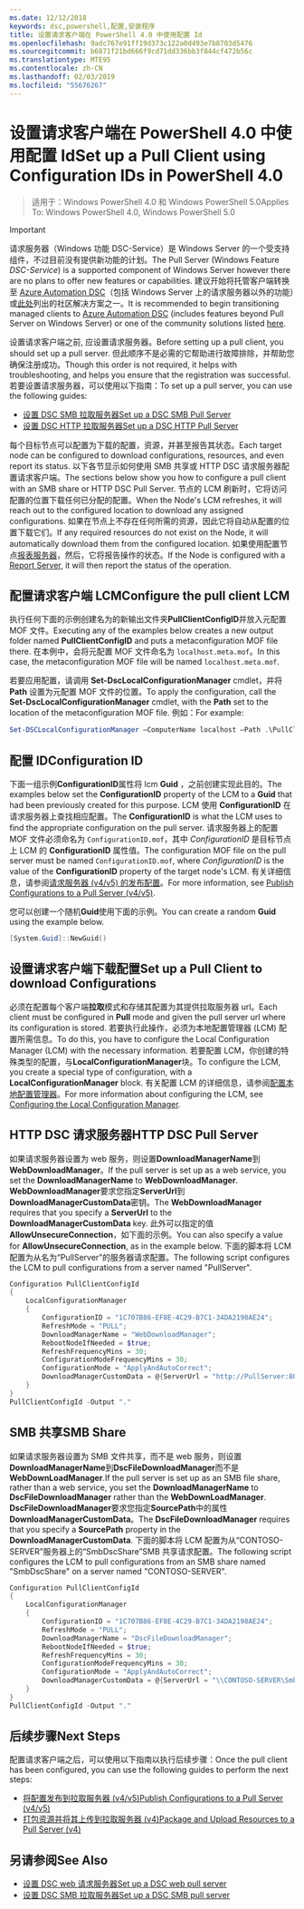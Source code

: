 ```yaml
---
ms.date: 12/12/2018
keywords: dsc,powershell,配置,安装程序
title: 设置请求客户端在 PowerShell 4.0 中使用配置 Id
ms.openlocfilehash: 9adc767e91ff19d373c122a0d493e7b8703d5476
ms.sourcegitcommit: b6871f21bd666f9cd71dd336bb3f844cf472b56c
ms.translationtype: MTE95
ms.contentlocale: zh-CN
ms.lasthandoff: 02/03/2019
ms.locfileid: "55676267"
---
```

# <a name="set-up-a-pull-client-using-configuration-ids-in-powershell-40"></a><span data-ttu-id="e9e51-103">设置请求客户端在 PowerShell 4.0 中使用配置 Id</span><span class="sxs-lookup"><span data-stu-id="e9e51-103">Set up a Pull Client using Configuration IDs in PowerShell 4.0</span></span>

><span data-ttu-id="e9e51-104">适用于：Windows PowerShell 4.0 和 Windows PowerShell 5.0</span><span class="sxs-lookup"><span data-stu-id="e9e51-104">Applies To: Windows PowerShell 4.0, Windows PowerShell 5.0</span></span>

> [!IMPORTANT]
> <span data-ttu-id="e9e51-105">请求服务器（Windows 功能 DSC-Service）是 Windows Server 的一个受支持组件，不过目前没有提供新功能的计划。</span><span class="sxs-lookup"><span data-stu-id="e9e51-105">The Pull Server (Windows Feature *DSC-Service*) is a supported component of Windows Server however there are no plans to offer new features or capabilities.</span></span> <span data-ttu-id="e9e51-106">建议开始将托管客户端转换至 [Azure Automation DSC](/azure/automation/automation-dsc-getting-started)（包括 Windows Server 上的请求服务器以外的功能）或[此处](pullserver.md#community-solutions-for-pull-service)列出的社区解决方案之一。</span><span class="sxs-lookup"><span data-stu-id="e9e51-106">It is recommended to begin transitioning managed clients to [Azure Automation DSC](/azure/automation/automation-dsc-getting-started) (includes features beyond Pull Server on Windows Server) or one of the community solutions listed [here](pullserver.md#community-solutions-for-pull-service).</span></span>

<span data-ttu-id="e9e51-107">设置请求客户端之前, 应设置请求服务器。</span><span class="sxs-lookup"><span data-stu-id="e9e51-107">Before setting up a pull client, you should set up a pull server.</span></span> <span data-ttu-id="e9e51-108">但此顺序不是必需的它帮助进行故障排除，并帮助您确保注册成功。</span><span class="sxs-lookup"><span data-stu-id="e9e51-108">Though this order is not required, it helps with troubleshooting, and helps you ensure that the registration was successful.</span></span> <span data-ttu-id="e9e51-109">若要设置请求服务器，可以使用以下指南：</span><span class="sxs-lookup"><span data-stu-id="e9e51-109">To set up a pull server, you can use the following guides:</span></span>

- [<span data-ttu-id="e9e51-110">设置 DSC SMB 拉取服务器</span><span class="sxs-lookup"><span data-stu-id="e9e51-110">Set up a DSC SMB Pull Server</span></span>](pullServerSmb.md)
- [<span data-ttu-id="e9e51-111">设置 DSC HTTP 拉取服务器</span><span class="sxs-lookup"><span data-stu-id="e9e51-111">Set up a DSC HTTP Pull Server</span></span>](pullServer.md)

<span data-ttu-id="e9e51-112">每个目标节点可以配置为下载的配置，资源，并甚至报告其状态。</span><span class="sxs-lookup"><span data-stu-id="e9e51-112">Each target node can be configured to download configurations, resources, and even report its status.</span></span> <span data-ttu-id="e9e51-113">以下各节显示如何使用 SMB 共享或 HTTP DSC 请求服务器配置请求客户端。</span><span class="sxs-lookup"><span data-stu-id="e9e51-113">The sections below show you how to configure a pull client with an SMB share or HTTP DSC Pull Server.</span></span> <span data-ttu-id="e9e51-114">节点的 LCM 刷新时，它将访问配置的位置下载任何已分配的配置。</span><span class="sxs-lookup"><span data-stu-id="e9e51-114">When the Node's LCM refreshes, it will reach out to the configured location to download any assigned configurations.</span></span> <span data-ttu-id="e9e51-115">如果在节点上不存在任何所需的资源，因此它将自动从配置的位置下载它们。</span><span class="sxs-lookup"><span data-stu-id="e9e51-115">If any required resources do not exist on the Node, it will automatically download them from the configured location.</span></span> <span data-ttu-id="e9e51-116">如果使用配置节点[报表服务器](reportServer.md)，然后，它将报告操作的状态。</span><span class="sxs-lookup"><span data-stu-id="e9e51-116">If the Node is configured with a [Report Server](reportServer.md), it will then report the status of the operation.</span></span>

## <a name="configure-the-pull-client-lcm"></a><span data-ttu-id="e9e51-117">配置请求客户端 LCM</span><span class="sxs-lookup"><span data-stu-id="e9e51-117">Configure the pull client LCM</span></span>

<span data-ttu-id="e9e51-118">执行任何下面的示例创建名为的新输出文件夹**PullClientConfigID**并放入元配置 MOF 文件。</span><span class="sxs-lookup"><span data-stu-id="e9e51-118">Executing any of the examples below creates a new output folder named **PullClientConfigID** and puts a metaconfiguration MOF file there.</span></span> <span data-ttu-id="e9e51-119">在本例中，会将元配置 MOF 文件命名为 `localhost.meta.mof`。</span><span class="sxs-lookup"><span data-stu-id="e9e51-119">In this case, the metaconfiguration MOF file will be named `localhost.meta.mof`.</span></span>

<span data-ttu-id="e9e51-120">若要应用配置，请调用 **Set-DscLocalConfigurationManager** cmdlet，并将 **Path** 设置为元配置 MOF 文件的位置。</span><span class="sxs-lookup"><span data-stu-id="e9e51-120">To apply the configuration, call the **Set-DscLocalConfigurationManager** cmdlet, with the **Path** set to the location of the metaconfiguration MOF file.</span></span> <span data-ttu-id="e9e51-121">例如：</span><span class="sxs-lookup"><span data-stu-id="e9e51-121">For example:</span></span>

```powershell
Set-DSCLocalConfigurationManager –ComputerName localhost –Path .\PullClientConfigId –Verbose.
```

## <a name="configuration-id"></a><span data-ttu-id="e9e51-122">配置 ID</span><span class="sxs-lookup"><span data-stu-id="e9e51-122">Configuration ID</span></span>

<span data-ttu-id="e9e51-123">下面一组示例**ConfigurationID**属性将 lcm **Guid** ，之前创建实现此目的。</span><span class="sxs-lookup"><span data-stu-id="e9e51-123">The examples below set the **ConfigurationID** property of the LCM to a **Guid** that had been previously created for this purpose.</span></span> <span data-ttu-id="e9e51-124">LCM 使用 **ConfigurationID** 在请求服务器上查找相应配置。</span><span class="sxs-lookup"><span data-stu-id="e9e51-124">The **ConfigurationID** is what the LCM uses to find the appropriate configuration on the pull server.</span></span> <span data-ttu-id="e9e51-125">请求服务器上的配置 MOF 文件必须命名为 `ConfigurationID.mof`，其中 *ConfigurationID* 是目标节点上 LCM 的 **ConfigurationID** 属性值。</span><span class="sxs-lookup"><span data-stu-id="e9e51-125">The configuration MOF file on the pull server must be named `ConfigurationID.mof`, where *ConfigurationID* is the value of the **ConfigurationID** property of the target node's LCM.</span></span> <span data-ttu-id="e9e51-126">有关详细信息，请参阅[请求服务器 (v4/v5) 的发布配置](publishConfigs.md)。</span><span class="sxs-lookup"><span data-stu-id="e9e51-126">For more information, see [Publish Configurations to a Pull Server (v4/v5)](publishConfigs.md).</span></span>

<span data-ttu-id="e9e51-127">您可以创建一个随机**Guid**使用下面的示例。</span><span class="sxs-lookup"><span data-stu-id="e9e51-127">You can create a random **Guid** using the example below.</span></span>

```powershell
[System.Guid]::NewGuid()
```

## <a name="set-up-a-pull-client-to-download-configurations"></a><span data-ttu-id="e9e51-128">设置请求客户端下载配置</span><span class="sxs-lookup"><span data-stu-id="e9e51-128">Set up a Pull Client to download Configurations</span></span>

<span data-ttu-id="e9e51-129">必须在配置每个客户端**拉取**模式和存储其配置为其提供拉取服务器 url。</span><span class="sxs-lookup"><span data-stu-id="e9e51-129">Each client must be configured in **Pull** mode and given the pull server url where its configuration is stored.</span></span> <span data-ttu-id="e9e51-130">若要执行此操作，必须为本地配置管理器 (LCM) 配置所需信息。</span><span class="sxs-lookup"><span data-stu-id="e9e51-130">To do this, you have to configure the Local Configuration Manager (LCM) with the necessary information.</span></span> <span data-ttu-id="e9e51-131">若要配置 LCM，你创建的特殊类型的配置，与**LocalConfigurationManager**块。</span><span class="sxs-lookup"><span data-stu-id="e9e51-131">To configure the LCM, you create a special type of configuration, with a **LocalConfigurationManager** block.</span></span> <span data-ttu-id="e9e51-132">有关配置 LCM 的详细信息，请参阅[配置本地配置管理器](../managing-nodes/metaConfig4.md)。</span><span class="sxs-lookup"><span data-stu-id="e9e51-132">For more information about configuring the LCM, see [Configuring the Local Configuration Manager](../managing-nodes/metaConfig4.md).</span></span>

## <a name="http-dsc-pull-server"></a><span data-ttu-id="e9e51-133">HTTP DSC 请求服务器</span><span class="sxs-lookup"><span data-stu-id="e9e51-133">HTTP DSC Pull Server</span></span>

<span data-ttu-id="e9e51-134">如果请求服务器设置为 web 服务，则设置**DownloadManagerName**到**WebDownloadManager**。</span><span class="sxs-lookup"><span data-stu-id="e9e51-134">If the pull server is set up as a web service, you set the **DownloadManagerName** to **WebDownloadManager**.</span></span> <span data-ttu-id="e9e51-135">**WebDownloadManager**要求您指定**ServerUrl**到**DownloadManagerCustomData**密钥。</span><span class="sxs-lookup"><span data-stu-id="e9e51-135">The **WebDownloadManager** requires that you specify a **ServerUrl** to the **DownloadManagerCustomData** key.</span></span> <span data-ttu-id="e9e51-136">此外可以指定的值**AllowUnsecureConnection**，如下面的示例。</span><span class="sxs-lookup"><span data-stu-id="e9e51-136">You can also specify a value for **AllowUnsecureConnection**, as in the example below.</span></span> <span data-ttu-id="e9e51-137">下面的脚本将 LCM 配置为从名为“PullServer”的服务器请求配置。</span><span class="sxs-lookup"><span data-stu-id="e9e51-137">The following script configures the LCM to pull configurations from a server named "PullServer".</span></span>

```powershell
Configuration PullClientConfigId
{
    LocalConfigurationManager
    {
        ConfigurationID = "1C707B86-EF8E-4C29-B7C1-34DA2190AE24";
        RefreshMode = "PULL";
        DownloadManagerName = "WebDownloadManager";
        RebootNodeIfNeeded = $true;
        RefreshFrequencyMins = 30;
        ConfigurationModeFrequencyMins = 30;
        ConfigurationMode = "ApplyAndAutoCorrect";
        DownloadManagerCustomData = @{ServerUrl = "http://PullServer:8080/PSDSCPullServer/PSDSCPullServer.svc"; AllowUnsecureConnection = “TRUE”}
    }
}
PullClientConfigId -Output "."
```

## <a name="smb-share"></a><span data-ttu-id="e9e51-138">SMB 共享</span><span class="sxs-lookup"><span data-stu-id="e9e51-138">SMB Share</span></span>

<span data-ttu-id="e9e51-139">如果请求服务器设置为 SMB 文件共享，而不是 web 服务，则设置**DownloadManagerName**到**DscFileDownloadManager**而不是**WebDownLoadManager**.</span><span class="sxs-lookup"><span data-stu-id="e9e51-139">If the pull server is set up as an SMB file share, rather than a web service, you set the **DownloadManagerName** to **DscFileDownloadManager** rather than the **WebDownLoadManager**.</span></span> <span data-ttu-id="e9e51-140">**DscFileDownloadManager**要求您指定**SourcePath**中的属性**DownloadManagerCustomData**。</span><span class="sxs-lookup"><span data-stu-id="e9e51-140">The **DscFileDownloadManager** requires that you specify a **SourcePath** property in the **DownloadManagerCustomData**.</span></span> <span data-ttu-id="e9e51-141">下面的脚本将 LCM 配置为从“CONTOSO-SERVER”服务器上的“SmbDscShare”SMB 共享请求配置。</span><span class="sxs-lookup"><span data-stu-id="e9e51-141">The following script configures the LCM to pull configurations from an SMB share named "SmbDscShare" on a server named "CONTOSO-SERVER".</span></span>

```powershell
Configuration PullClientConfigId
{
    LocalConfigurationManager
    {
        ConfigurationID = "1C707B86-EF8E-4C29-B7C1-34DA2190AE24";
        RefreshMode = "PULL";
        DownloadManagerName = "DscFileDownloadManager";
        RebootNodeIfNeeded = $true;
        RefreshFrequencyMins = 30;
        ConfigurationModeFrequencyMins = 30;
        ConfigurationMode = "ApplyAndAutoCorrect";
        DownloadManagerCustomData = @{ServerUrl = "\\CONTOSO-SERVER\SmbDscShare"}
    }
}
PullClientConfigId -Output "."
```

## <a name="next-steps"></a><span data-ttu-id="e9e51-142">后续步骤</span><span class="sxs-lookup"><span data-stu-id="e9e51-142">Next Steps</span></span>

<span data-ttu-id="e9e51-143">配置请求客户端之后，可以使用以下指南以执行后续步骤：</span><span class="sxs-lookup"><span data-stu-id="e9e51-143">Once the pull client has been configured, you can use the following guides to perform the next steps:</span></span>

- [<span data-ttu-id="e9e51-144">将配置发布到拉取服务器 (v4/v5)</span><span class="sxs-lookup"><span data-stu-id="e9e51-144">Publish Configurations to a Pull Server (v4/v5)</span></span>](publishConfigs.md)
- [<span data-ttu-id="e9e51-145">打包资源并将其上传到拉取服务器 (v4)</span><span class="sxs-lookup"><span data-stu-id="e9e51-145">Package and Upload Resources to a Pull Server (v4)</span></span>](package-upload-resources.md)

## <a name="see-also"></a><span data-ttu-id="e9e51-146">另请参阅</span><span class="sxs-lookup"><span data-stu-id="e9e51-146">See Also</span></span>

- [<span data-ttu-id="e9e51-147">设置 DSC web 请求服务器</span><span class="sxs-lookup"><span data-stu-id="e9e51-147">Set up a DSC web pull server</span></span>](pullServer.md)
- [<span data-ttu-id="e9e51-148">设置 DSC SMB 拉取服务器</span><span class="sxs-lookup"><span data-stu-id="e9e51-148">Set up a DSC SMB pull server</span></span>](pullServerSMB.md)
